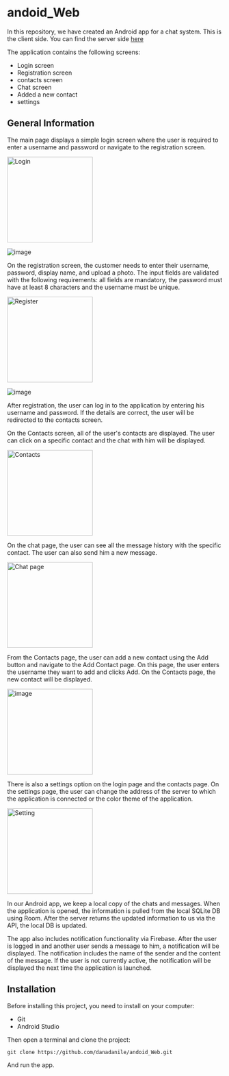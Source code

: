 # andoid_Web

In this repository, we have created an Android app for a chat system. This is the client side. You can find the server side [here](https://github.com/adi-ben-yehuda/Server)

The application contains the following screens:
- Login screen
- Registration screen
- contacts screen
- Chat screen
- Added a new contact
- settings

## General Information
The main page displays a simple login screen where the user is required to enter a username and password or navigate to the registration screen.

<img src="https://github.com/danadanile/andoid_Web/assets/117977429/f720ca00-5dbf-46ad-932e-6b6b4c75c81b" alt="Login" width="200">

![image](https://github.com/danadanile/andoid_Web/assets/75027826/93b2b1bb-cc3f-4a05-928f-e0aad19ab965)

On the registration screen, the customer needs to enter their username, password, display name, and upload a photo. The input fields are validated with the following requirements: all fields are mandatory, the password must have at least 8 characters and the username must be unique.

<img src="https://github.com/danadanile/andoid_Web/assets/117977429/2bb48b65-e1cf-44f3-a68a-9248c772677d" alt="Register" width="200">

![image](https://github.com/danadanile/andoid_Web/assets/75027826/c559d90e-a1a0-4e81-8082-bd7ee82fc682)

After registration, the user can log in to the application by entering his username and password. If the details are correct, the user will be redirected to the contacts screen. 

On the Contacts screen, all of the user's contacts are displayed. The user can click on a specific contact and the chat with him will be displayed.

<img src="https://github.com/danadanile/andoid_Web/assets/117977429/075c9cdb-c5f4-4eac-9ac2-835db38cf994" alt="Contacts" width="200">

On the chat page, the user can see all the message history with the specific contact. The user can also send him a new message.

<img src="https://github.com/danadanile/andoid_Web/assets/117977429/7ad8809a-40b4-4d0a-9be5-5801e98d9b86" alt="Chat page" width="200">

From the Contacts page, the user can add a new contact using the Add button and navigate to the Add Contact page. On this page, the user enters the username they want to add and clicks Add. On the Contacts page, the new contact will be displayed.

<img src="https://github.com/danadanile/andoid_Web/assets/117977429/46ca340b-a83c-4b7c-bd0e-4f96b7a75d4e" alt="image" width="200">

There is also a settings option on the login page and the contacts page. On the settings page, the user can change the address of the server to which the application is connected or the color theme of the application.

<img src="https://github.com/danadanile/andoid_Web/assets/117977429/54dc321d-8b08-4045-957c-42a1fcef2f9a" alt="Setting" width="200">

In our Android app, we keep a local copy of the chats and messages.
When the application is opened, the information is pulled from the local SQLite DB using Room. After the server returns the updated information to us via the API, the local DB is updated.

The app also includes notification functionality via Firebase. After the user is logged in and another user sends a message to him, a notification will be displayed. The notification includes the name of the sender and the content of the message.
If the user is not currently active, the notification will be displayed the next time the application is launched.

## Installation

Before installing this project, you need to install on your computer:

- Git
- Android Studio

Then open a terminal and clone the project:
```
git clone https://github.com/danadanile/andoid_Web.git
```

And run the app.
